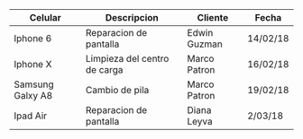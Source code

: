 | Celular | Descripcion  | Cliente | Fecha |
|------------------|------------------------------|---------------|----------|
| Iphone 6 | Reparacion de pantalla | Edwin Guzman | 14/02/18 |
| Iphone X | Limpieza del centro de carga | Marco Patron  | 16/02/18 |
| Samsung Galxy A8 | Cambio de pila | Marco Patron | 19/02/18 |
| Ipad Air  | Reparacion de pantalla | Diana Leyva | 2/03/18 |
